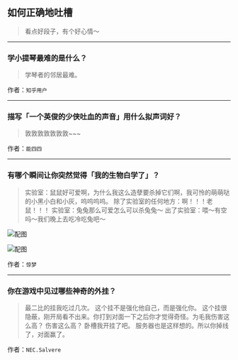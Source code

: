 ## 如何正确地吐槽

> 看点好段子，有个好心情～


 
---

### 学小提琴最难的是什么？

> 学琴者的邻居最难。


作者：`知乎用户`

---

### 描写「一个英俊的少侠吐血的声音」用什么拟声词好？

> 敦敦敦敦敦敦敦~~~


作者：`能四四`

---

### 有哪个瞬间让你突然觉得「我的生物白学了」？

> 实验室：鼠鼠好可爱啊，为什么我这么造孽要杀掉它们啊，我可怜的萌萌哒的小黑小白和小灰，呜呜呜呜。
> 除了实验室的任何地方：啊！！！老鼠！！！
> 实验室：兔兔那么可爱怎么可以杀兔兔～
> 出了实验室：喂～有空吗～我们晚上去吃冷吃兔吧～



![配图](http://pic4.zhimg.com/70/v2-b0f2ac9ff7d30051735a684c1613197b_b.jpg)



![配图](http://pic2.zhimg.com/70/v2-8a839ccfcc2729ab45a0ef5e0fcef93d_b.jpg)


作者：`惊梦`

---

### 你在游戏中见过哪些神奇的外挂？

> 最二比的挂我吃过几次。
> 这个挂不是强化他自己，而是强化你。
> 这个挂很隐蔽，刚开局看不出来。你打到对面一下之后你才觉得奇怪。为毛我伤害这么高？
> 伤害这么高？
> 卧槽我开挂了吧。
> 服务器也是这样想的。所以你掉线了，对面赢了。


作者：`NEC.Salvere`